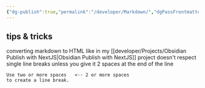 ```yaml
---
{"dg-publish":true,"permalink":"/developer/Markdown/","dgPassFrontmatter":true}
---
```



## tips & tricks

converting markdown to HTML like in my [[developer/Projects/Obsidian Publish with NextJS\|Obsidian Publish with NextJS]] project doesn't respect single line breaks unless you give it 2 spaces at the end of the line
```
Use two or more spaces   <-- 2 or more spaces
to create a line break.
```